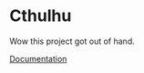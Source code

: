 # Cthulhu
Wow this project got out of hand.

[Documentation](https://apache-hb.github.io/cthulhu/index.html)
